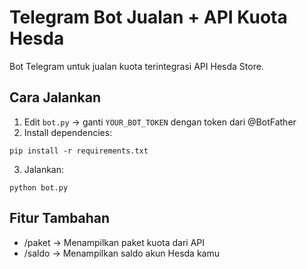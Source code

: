 # Telegram Bot Jualan + API Kuota Hesda

Bot Telegram untuk jualan kuota terintegrasi API Hesda Store.

## Cara Jalankan

1. Edit `bot.py` → ganti `YOUR_BOT_TOKEN` dengan token dari @BotFather
2. Install dependencies:
```
pip install -r requirements.txt
```
3. Jalankan:
```
python bot.py
```

## Fitur Tambahan
- /paket → Menampilkan paket kuota dari API
- /saldo → Menampilkan saldo akun Hesda kamu
